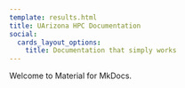 ```yaml
---
template: results.html
title: UArizona HPC Documentation
social:
  cards_layout_options:
    title: Documentation that simply works
---
```


Welcome to Material for MkDocs.